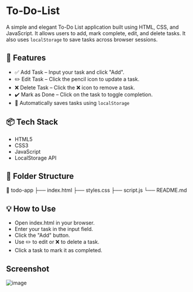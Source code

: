 # To-Do-List

A simple and elegant To-Do List application built using HTML, CSS, and JavaScript. It allows users to add, mark complete, edit, and delete tasks.  It also uses `localStorage` to save tasks across browser sessions.

## 🔧 Features
- ✅ Add Task – Input your task and click "Add".
- ✏️ Edit Task – Click the pencil icon to update a task.
- ❌ Delete Task – Click the ❌ icon to remove a task.
- ✔️ Mark as Done – Click on the task to toggle completion.
- 💾 Automatically saves tasks using `localStorage`

## 📦 Tech Stack
- HTML5
- CSS3
- JavaScript
- LocalStorage API

## 📂 Folder Structure

📁 todo-app ├── index.html ├── styles.css ├── script.js └── README.md

## 💡 How to Use
- Open index.html in your browser.
- Enter your task in the input field.
- Click the "Add" button.
- Use ✏️ to edit or ❌ to delete a task.
- Click a task to mark it as completed.

## Screenshot

![image](https://github.com/user-attachments/assets/7b3d1465-01aa-4959-abaa-c5ea4ab05fb4)

